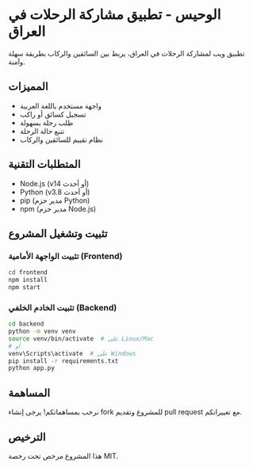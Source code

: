 # الوحيس - تطبيق مشاركة الرحلات في العراق

تطبيق ويب لمشاركة الرحلات في العراق، يربط بين السائقين والركاب بطريقة سهلة وآمنة.

## المميزات

- واجهة مستخدم باللغة العربية
- تسجيل كسائق أو راكب
- طلب رحلة بسهولة
- تتبع حالة الرحلة
- نظام تقييم للسائقين والركاب

## المتطلبات التقنية

- Node.js (v14 أو أحدث)
- Python (v3.8 أو أحدث)
- pip (مدير حزم Python)
- npm (مدير حزم Node.js)

## تثبيت وتشغيل المشروع

### تثبيت الواجهة الأمامية (Frontend)

```bash
cd frontend
npm install
npm start
```

### تثبيت الخادم الخلفي (Backend)

```bash
cd backend
python -m venv venv
source venv/bin/activate  # على Linux/Mac
# أو
venv\Scripts\activate  # على Windows
pip install -r requirements.txt
python app.py
```

## المساهمة

نرحب بمساهماتكم! يرجى إنشاء fork للمشروع وتقديم pull request مع تغييراتكم.

## الترخيص

هذا المشروع مرخص تحت رخصة MIT.
